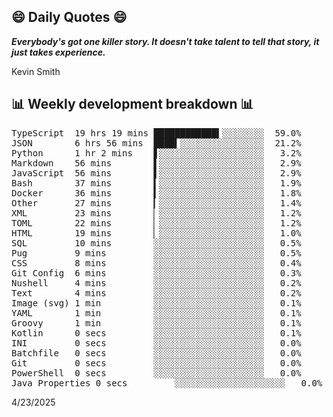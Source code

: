 ## 😄 Daily Quotes 😄

_**Everybody's got one killer story. It doesn't take talent to tell that story, it just takes experience.**_

Kevin Smith



## 📊 Weekly development breakdown 📊

<pre>TypeScript  19 hrs 19 mins ████████████▍░░░░░░░░  59.0%
JSON        6 hrs 56 mins  ████▍░░░░░░░░░░░░░░░░  21.2%
Python      1 hr 2 mins    ▋░░░░░░░░░░░░░░░░░░░░   3.2%
Markdown    56 mins        ▌░░░░░░░░░░░░░░░░░░░░   2.9%
JavaScript  56 mins        ▌░░░░░░░░░░░░░░░░░░░░   2.9%
Bash        37 mins        ▍░░░░░░░░░░░░░░░░░░░░   1.9%
Docker      36 mins        ▍░░░░░░░░░░░░░░░░░░░░   1.8%
Other       27 mins        ▎░░░░░░░░░░░░░░░░░░░░   1.4%
XML         23 mins        ▏░░░░░░░░░░░░░░░░░░░░   1.2%
TOML        22 mins        ▏░░░░░░░░░░░░░░░░░░░░   1.2%
HTML        19 mins        ▏░░░░░░░░░░░░░░░░░░░░   1.0%
SQL         10 mins        ░░░░░░░░░░░░░░░░░░░░░   0.5%
Pug         9 mins         ░░░░░░░░░░░░░░░░░░░░░   0.5%
CSS         8 mins         ░░░░░░░░░░░░░░░░░░░░░   0.4%
Git Config  6 mins         ░░░░░░░░░░░░░░░░░░░░░   0.3%
Nushell     4 mins         ░░░░░░░░░░░░░░░░░░░░░   0.2%
Text        4 mins         ░░░░░░░░░░░░░░░░░░░░░   0.2%
Image (svg) 1 min          ░░░░░░░░░░░░░░░░░░░░░   0.1%
YAML        1 min          ░░░░░░░░░░░░░░░░░░░░░   0.1%
Groovy      1 min          ░░░░░░░░░░░░░░░░░░░░░   0.1%
Kotlin      0 secs         ░░░░░░░░░░░░░░░░░░░░░   0.1%
INI         0 secs         ░░░░░░░░░░░░░░░░░░░░░   0.0%
Batchfile   0 secs         ░░░░░░░░░░░░░░░░░░░░░   0.0%
Git         0 secs         ░░░░░░░░░░░░░░░░░░░░░   0.0%
PowerShell  0 secs         ░░░░░░░░░░░░░░░░░░░░░   0.0%
Java Properties 0 secs         ░░░░░░░░░░░░░░░░░░░░░   0.0%</pre>

4/23/2025